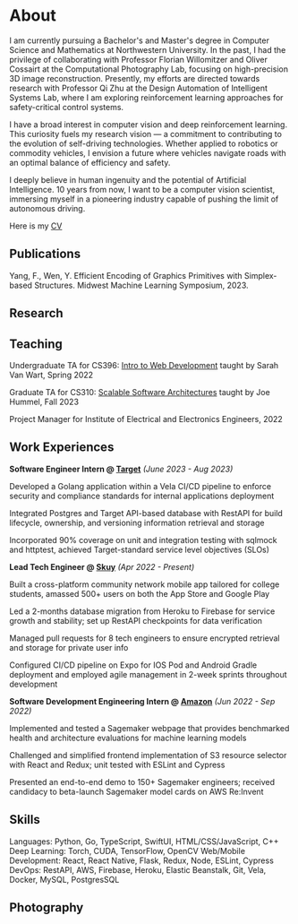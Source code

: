 # About

I am currently pursuing a Bachelor's and Master's degree in Computer Science and Mathematics at Northwestern University. In the past, I had the privilege of collaborating with Professor Florian Willomitzer and Oliver Cossairt at the Computational Photography Lab, focusing on high-precision 3D image reconstruction. Presently, my efforts are directed towards research with Professor Qi Zhu at the Design Automation of Intelligent Systems Lab, where I am exploring reinforcement learning approaches for safety-critical control systems.

I have a broad interest in computer vision and deep reinforcement learning. This curiosity fuels my research vision — a commitment to contributing to the evolution of self-driving technologies. Whether applied to robotics or commodity vehicles, I envision a future where vehicles navigate roads with an optimal balance of efficiency and safety.

I deeply believe in human ingenuity and the potential of Artificial Intelligence. 10 years from now, I want to be a computer vision scientist, immersing myself in a pioneering industry capable of pushing the limit of autonomous driving.


Here is my [CV]

## Publications

Yang, F., Wen, Y. Efficient Encoding of Graphics Primitives with Simplex-based Structures. Midwest Machine Learning Symposium, 2023.

## Research



## Teaching

Undergraduate TA for CS396: [Intro to Web Development](https://www.mccormick.northwestern.edu/computer-science/academics/courses/descriptions/396-6.html) taught by Sarah Van Wart, Spring 2022

Graduate TA for CS310: [Scalable Software Architectures](https://www.mccormick.northwestern.edu/computer-science/academics/courses/descriptions/310.html) taught by Joe Hummel, Fall 2023

Project Manager for Institute of Electrical and Electronics Engineers, 2022

## Work Experiences

**Software Engineer Intern @ [Target](https://www.target.com)**
_(June 2023 - Aug 2023)_

Developed a Golang application within a Vela CI/CD pipeline to enforce security and compliance standards for internal applications deployment

Integrated Postgres and Target API-based database with RestAPI for build lifecycle, ownership, and versioning information retrieval and storage

Incorporated 90% coverage on unit and integration testing with sqlmock and httptest, achieved Target-standard service level objectives (SLOs)

**Lead Tech Engineer @ [Skuy](https://www.skuy.app/)**
_(Apr 2022 - Present)_

Built a cross-platform community network mobile app tailored for college students, amassed 500+ users on both the App Store and Google Play

Led a 2-months database migration from Heroku to Firebase for service growth and stability; set up RestAPI checkpoints for data verification

Managed pull requests for 8 tech engineers to ensure encrypted retrieval and storage for private user info

Configured CI/CD pipeline on Expo for IOS Pod and Android Gradle deployment and employed agile management in 2-week sprints throughout development


**Software Development Engineering Intern @ [Amazon](https://www.amazon.com/)**
_(Jun 2022 - Sep 2022)_

Implemented and tested a Sagemaker webpage that provides benchmarked health and architecture evaluations for machine learning models

Challenged and simplified frontend implementation of S3 resource selector with React and Redux; unit tested with ESLint and Cypress

Presented an end-to-end demo to 150+ Sagemaker engineers; received candidacy to beta-launch Sagemaker model cards on AWS Re:Invent

## Skills

Languages: Python, Go, TypeScript, SwiftUI, HTML/CSS/JavaScript, C++
Deep Learning: Torch, CUDA, TensorFlow, OpenCV
Web/Mobile Development: React, React Native, Flask, Redux, Node, ESLint, Cypress
DevOps: RestAPI, AWS, Firebase, Heroku, Elastic Beanstalk, Git, Vela, Docker, MySQL, PostgresSQL

## Photography

[CV]: https://drive.google.com/file/d/1N12Cp6jPBLxFuq8aSnU8ce0lNnC8ykTj/view?usp=sharing
[blog]: https://hydejack.com/blog/
[portfolio]: https://hydejack.com/projects/
[resume]: https://hydejack.com/resume/
[download]: https://hydejack.com/download/
[welcome]: https://hydejack.com/
[forms]: https://hydejack.com/forms-by-example/

[features]: https://hydejack.com/#features
[news]: https://hydejack.com/#build-an-audience
[syntax]: https://hydejack.com/#syntax-highlighting
[latex]: https://hydejack.com/#beautiful-math
[dark]: https://hydejack.com/blog/hydejack/2018-09-01-introducing-dark-mode/
[search]: https://hydejack.com/#_search-input
[grid]: https://hydejack.com/blog/hydejack/

[lic]: LICENSE.md
[pro]: licenses/PRO.md
[docs]: https://hydejack.com/docs/
[ofln]: https://hydejack.com/docs/advanced/#enabling-offline-support
[math]: https://hydejack.com/docs/writing/#adding-math

[kit]: https://github.com/hydecorp/hydejack-starter-kit/releases
[src]: https://github.com/hydecorp/hydejack
[gem]: https://rubygems.org/gems/jekyll-theme-hydejack
[buy]: https://gum.co/nuOluY
[nfy]: https://app.netlify.com/start/deploy?repository=https://github.com/hydecorp/hydejack-starter-kit
[dtn]: https://www.netlify.com/img/deploy/button.svg

[gpss]: https://developers.google.com/speed/pagespeed/insights/?url=https://hydejack.com/
[hy-push-state]: https://hydecorp.github.io/hy-push-state/
[hy-drawer]: https://hydecorp.github.io/hy-drawer/
[rouge]: http://rouge.jneen.net
[katex]: https://khan.github.io/KaTeX/
[mathjax]: https://www.mathjax.org/
[tinyletter]: https://tinyletter.com/
